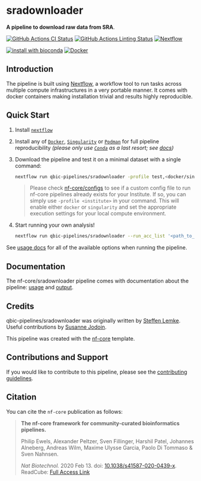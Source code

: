 # sradownloader

**A pipeline to download raw data from SRA**.

[![GitHub Actions CI Status](https://github.com/qbic-pipelines/sradownloader/workflows/nf-core%20CI/badge.svg)](https://github.com/qbic-pipelines/sradownloader/actions)
[![GitHub Actions Linting Status](https://github.com/qbic-pipelines/sradownloader/workflows/nf-core%20linting/badge.svg)](https://github.com/qbic-pipelines/sradownloader/actions)
[![Nextflow](https://img.shields.io/badge/nextflow-%E2%89%A519.10.0-brightgreen.svg)](https://www.nextflow.io/)

[![install with bioconda](https://img.shields.io/badge/install%20with-bioconda-brightgreen.svg)](http://bioconda.github.io/)
[![Docker](https://img.shields.io/docker/automated/qbic-pipelines/sradownloader.svg)](https://hub.docker.com/r/qbic-pipelines/sradownloader)

## Introduction

The pipeline is built using [Nextflow](https://www.nextflow.io), a workflow tool to run tasks across multiple compute infrastructures in a very portable manner. It comes with docker containers making installation trivial and results highly reproducible.

## Quick Start

1. Install [`nextflow`](https://nf-co.re/usage/installation)

2. Install any of [`Docker`](https://docs.docker.com/engine/installation/), [`Singularity`](https://www.sylabs.io/guides/3.0/user-guide/) or [`Podman`](https://podman.io/) for full pipeline reproducibility _(please only use [`Conda`](https://conda.io/miniconda.html) as a last resort; see [docs](https://nf-co.re/usage/configuration#basic-configuration-profiles))_

3. Download the pipeline and test it on a minimal dataset with a single command:

    ```bash
    nextflow run qbic-pipelines/sradownloader -profile test,<docker/singularity/conda/podman/institute>
    ```

    > Please check [nf-core/configs](https://github.com/nf-core/configs#documentation) to see if a custom config file to run nf-core pipelines already exists for your Institute. If so, you can simply use `-profile <institute>` in your command. This will enable either `docker` or `singularity` and set the appropriate execution settings for your local compute environment.

4. Start running your own analysis!

    ```bash
    nextflow run qbic-pipelines/sradownloader --run_acc_list '<path_to_acc_list.txt>' --ngc '<path_to_key.ngc>' -profile docker
    ```

See [usage docs](./docs/usage.md) for all of the available options when running the pipeline.

## Documentation

The nf-core/sradownloader pipeline comes with documentation about the pipeline: [usage](./docs/usage.md) and [output](./docs/output.md).

## Credits

qbic-pipelines/sradownloader was originally written by [Steffen Lemke](@steffenlem). Useful contributions by [Susanne Jodoin](@SusiJo).

This pipeline was created with the [nf-core](https://nf-co.re) template.

## Contributions and Support

If you would like to contribute to this pipeline, please see the [contributing guidelines](.github/CONTRIBUTING.md).

## Citation

<!-- TODO nf-core: Add citation for pipeline after first release. Uncomment lines below and update Zenodo doi. -->
<!-- If you use  qbic-pipelines/sradownloader for your analysis, please cite it using the following doi: [10.5281/zenodo.XXXXXX](https://doi.org/10.5281/zenodo.XXXXXX) -->

You can cite the `nf-core` publication as follows:

> **The nf-core framework for community-curated bioinformatics pipelines.**
>
> Philip Ewels, Alexander Peltzer, Sven Fillinger, Harshil Patel, Johannes Alneberg, Andreas Wilm, Maxime Ulysse Garcia, Paolo Di Tommaso & Sven Nahnsen.
>
> _Nat Biotechnol._ 2020 Feb 13. doi: [10.1038/s41587-020-0439-x](https://dx.doi.org/10.1038/s41587-020-0439-x).
> ReadCube: [Full Access Link](https://rdcu.be/b1GjZ)
